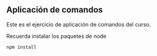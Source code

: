 ## Aplicación de comandos 


Este es el ejercicio de aplicación de comandos del curso.

Recuerda instalar los paquetes de node

```
npm install
```
